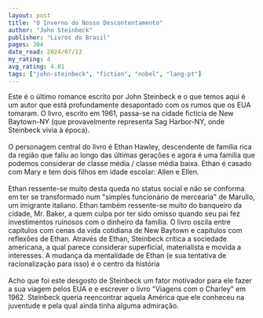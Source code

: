 ```yaml
---
layout: post
title: "O Inverno do Nosso Descontentamento"
author: "John Steinbeck"
publisher: "Livros do Brasil"
pages: 304
date_read: 2024/07/13
my_rating: 4
avg_rating: 4.01
tags: ["john-steinbeck", "fiction", "nobel", "lang-pt"]
---
```


Este é o último romance escrito por John Steinbeck e o que temos aqui é um autor que está profundamente desapontado com os rumos que os EUA tomaram. O livro, escrito em 1961, passa-se na cidade fictícia de New Baytown-NY (que provavelmente representa Sag Harbor-NY, onde Steinbeck vivia à época). <br/><br/>O personagem central do livro é Ethan Hawley, descendente de família rica da região que faliu ao longo das últimas gerações e agora é uma família que podemos considerar de classe média / classe média baixa. Ethan é casado com Mary e tem dois filhos em idade escolar: Allen e Ellen.  <br/><br/>Ethan ressente-se muito desta queda no status social e não se conforma em ter se transformado num "simples funcionário de mercearia" de Marullo, um imigrante italiano. Ethan também ressente-se muito do banqueiro da cidade, Mr. Baker, a quem culpa por ter sido omisso quando seu pai fez investimentos ruinosos com o dinheiro da família. O livro oscila entre capítulos com cenas da vida cotidiana de New Baytown e capítulos com reflexões de Ethan. Através de Ethan, Steinbeck critica a sociedade americana, a qual parece considerar superficial, materialista e movida a interesses. A mudança da mentalidade de Ethan (e sua tentativa de racionalização para isso) é o centro da história <br/><br/>Acho que foi este desgosto de Steinbeck um fator motivador para ele fazer a sua viagem pelos EUA e e escrever o livro "Viagens com o Charley" em 1962. Steinbeck queria reencontrar aquela América que ele conheceu na juventude e pela qual ainda tinha alguma admiração.

